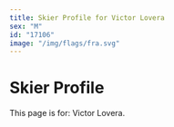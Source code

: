 ```yaml
---
title: Skier Profile for Victor Lovera
sex: "M"
id: "17106"
image: "/img/flags/fra.svg" 
---
```


# Skier Profile

This page is for: Victor Lovera.
    